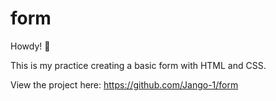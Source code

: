 # form
Howdy! :cowboy_hat_face:

This is my practice creating a basic form with HTML and CSS.

View the project here: https://github.com/Jango-1/form